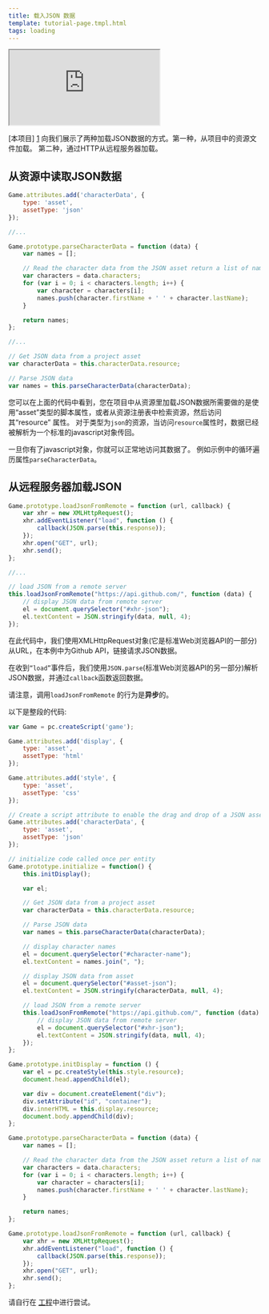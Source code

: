 ```yaml
---
title: 载入JSON 数据
template: tutorial-page.tmpl.html
tags: loading
---
```


<iframe src="https://playcanv.as/p/cHnXIXoN/" ></iframe>

[本项目] [1] 向我们展示了两种加载JSON数据的方式。第一种，从项目中的资源文件加载。 第二种，通过HTTP从远程服务器加载。

## 从资源中读取JSON数据

```javascript
Game.attributes.add('characterData', {
    type: 'asset',
    assetType: 'json'
});

//...

Game.prototype.parseCharacterData = function (data) {
    var names = [];

    // Read the character data from the JSON asset return a list of names
    var characters = data.characters;
    for (var i = 0; i < characters.length; i++) {
        var character = characters[i];
        names.push(character.firstName + ' ' + character.lastName);
    }

    return names;
};

//...

// Get JSON data from a project asset
var characterData = this.characterData.resource;

// Parse JSON data
var names = this.parseCharacterData(characterData);
```

您可以在上面的代码中看到，您在项目中从资源里加载JSON数据所需要做的是使用“asset”类型的脚本属性，或者从资源注册表中检索资源，然后访问其“resource” 属性。 对于类型为`json`的资源，当访问`resource`属性时，数据已经被解析为一个标准的javascript对象传回。

一旦你有了javascript对象，你就可以正常地访问其数据了。 例如示例中的循环遍历属性`parseCharacterData`。

## 从远程服务器加载JSON

```javascript
Game.prototype.loadJsonFromRemote = function (url, callback) {
    var xhr = new XMLHttpRequest();
    xhr.addEventListener("load", function () {
        callback(JSON.parse(this.response));
    });
    xhr.open("GET", url);
    xhr.send();
};

//...

// load JSON from a remote server
this.loadJsonFromRemote("https://api.github.com/", function (data) {
    // display JSON data from remote server
    el = document.querySelector("#xhr-json");
    el.textContent = JSON.stringify(data, null, 4);
});

```

在此代码中，我们使用XMLHttpRequest对象(它是标准Web浏览器API的一部分)从URL，在本例中为Github API，链接请求JSON数据。

在收到`“load”`事件后，我们使用`JSON.parse`(标准Web浏览器API的另一部分)解析JSON数据，并通过`callback`函数返回数据。

请注意，调用`loadJsonFromRemote` 的行为是**异步**的。

以下是整段的代码:

```javascript
var Game = pc.createScript('game');

Game.attributes.add('display', {
    type: 'asset',
    assetType: 'html'
});

Game.attributes.add('style', {
    type: 'asset',
    assetType: 'css'
});

// Create a script attribute to enable the drag and drop of a JSON asset containing character data
Game.attributes.add('characterData', {
    type: 'asset',
    assetType: 'json'
});

// initialize code called once per entity
Game.prototype.initialize = function() {
    this.initDisplay();

    var el;

    // Get JSON data from a project asset
    var characterData = this.characterData.resource;

    // Parse JSON data
    var names = this.parseCharacterData(characterData);

    // display character names
    el = document.querySelector("#character-name");
    el.textContent = names.join(", ");

    // display JSON data from asset
    el = document.querySelector("#asset-json");
    el.textContent = JSON.stringify(characterData, null, 4);

    // load JSON from a remote server
    this.loadJsonFromRemote("https://api.github.com/", function (data) {
        // display JSON data from remote server
        el = document.querySelector("#xhr-json");
        el.textContent = JSON.stringify(data, null, 4);
    });
};

Game.prototype.initDisplay = function () {
    var el = pc.createStyle(this.style.resource);
    document.head.appendChild(el);

    var div = document.createElement("div");
    div.setAttribute("id", "container");
    div.innerHTML = this.display.resource;
    document.body.appendChild(div);
};

Game.prototype.parseCharacterData = function (data) {
    var names = [];

    // Read the character data from the JSON asset return a list of names
    var characters = data.characters;
    for (var i = 0; i < characters.length; i++) {
        var character = characters[i];
        names.push(character.firstName + ' ' + character.lastName);
    }

    return names;
};

Game.prototype.loadJsonFromRemote = function (url, callback) {
    var xhr = new XMLHttpRequest();
    xhr.addEventListener("load", function () {
        callback(JSON.parse(this.response));
    });
    xhr.open("GET", url);
    xhr.send();
};
```

请自行在 [工程][1]中进行尝试。

[1]: https://playcanvas.com/project/405827


